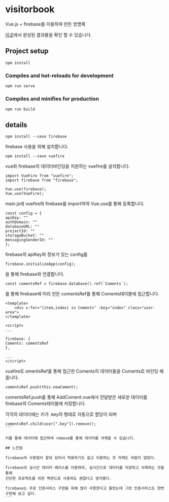 # visitorbook

Vue.js + firebase를 이용하여 만든 방명록

[이곳](https://wonyoungyun.github.io/visitor-book/)에서 완성된 결과물을 확인 할 수 있습니다.

## Project setup

```
npm install
```

### Compiles and hot-reloads for development

```
npm run serve
```

### Compiles and minifies for production

```
npm run build
```

## details

```
npm install --save firebase
```

firebase 사용을 위해 설치합니다.

```
npm install --save vuefire
```

vue와 firebase의 데이터바인딩을 지원하는 vuefire를 설치합니다.

```
import VueFire from "vuefire";
import firebase from "firebase";

Vue.use(firebase);
Vue.use(VueFire);
```

main.js에 vuefire와 firebase를 import하여 Vue.use를 통해 등록합니다.

```
const config = {
apiKey: ""
authDomain: ""
databaseURL: ""
projectId: ""
storageBucket: ""
messagingSenderId: ""
};
```

firebase의 apiKey와 정보가 있는 config를

```
firebase.initializeApp(config);
```

을 통해 firebase와 연결합니다.

```
const comentsRef = firebase.database().ref(`Coments`);
```

를 통해 firebase에 미리 만든 comentsRef를 통해 Coments테이블에 접근합니다.

```
<template>
    <div v-for="(item,index) in Coments" :key="index" class="user-area">
</template>

<script>
...

firebase: {
Coments: comentsRef
},

...
</script>
```

vuefire로 omentsRef를 통해 접근한 Coments의 데이터들을 Coments로 바인딩 해줍니다.

```
comentsRef.push(this.newComent);
```

comentsRef.push를 통해 AddComent.vue에서 전달받은 새로운 데이터를 firebase의 Coments테이블에 저장합니다.

각각의 데이터에는 키가 .key의 형태로 자동으로 할당이 되며

````
comentsRef.child(user[".key"]).remove();
```

키를 통해 데이터에 접근하여 remove를 통해 데이터를 삭제할 수 있습니다.

## 느낀점

firebase의 사용법이 잘되 있어서 적용하기도 쉽고 이용하는 것 자체도 어렵지 않았다.

firebase의 실시간 데이터 베이스를 이용하여, 실시간으로 데이터를 저장하고 삭제하는 것을 통해
간단한 프로젝트를 위한 백엔드로 사용하도 괜찮다고 생각했다.

firebase는 주로 인증서비스 구현을 위해 많이 사용한다고 들었는데 그런 인증서비스도 한번 구현해 보고 싶다.
```
````
